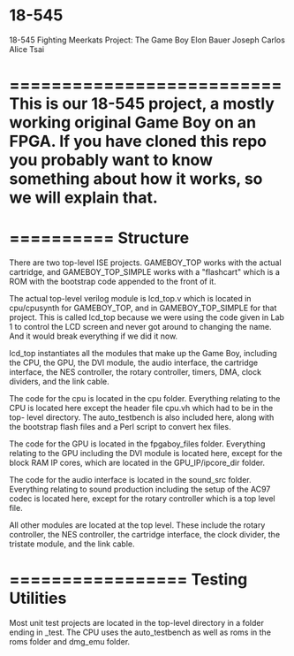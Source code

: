 18-545
======

18-545 Fighting Meerkats
Project: The Game Boy
Elon Bauer
Joseph Carlos
Alice Tsai


==========================
This is our 18-545 project, a mostly working original Game Boy on an FPGA.
If you have cloned this repo you probably want to know something about how it works, so we will explain that.
==========================

==========
Structure
==========
There are two top-level ISE projects. GAMEBOY_TOP works with the actual 
cartridge, and GAMEBOY_TOP_SIMPLE works with a "flashcart" which is a ROM with
the bootstrap code appended to the front of it.

The actual top-level verilog module is lcd_top.v which is located in 
cpu/cpusynth for GAMEBOY_TOP, and in GAMEBOY_TOP_SIMPLE for that project. 
This is called lcd_top because we were using the code given in Lab 1 to 
control the LCD screen and never got around to changing the name. And it 
would break everything if we did it now.

lcd_top instantiates all the modules that make up the Game Boy, including
the CPU, the GPU, the DVI module, the audio interface, the cartridge interface,
the NES controller, the rotary controller, timers, DMA, clock dividers,
and the link cable.

The code for the cpu is located in the cpu folder. Everything relating to the
CPU is located here except the header file cpu.vh which had to be in the top-
level directory. The auto_testbench is also included here, along with the 
bootstrap flash files and a Perl script to convert hex files.

The code for the GPU is located in the fpgaboy_files folder. Everything
relating to the GPU including the DVI module is located here, except for the
block RAM IP cores, which are located in the GPU_IP/ipcore_dir folder.

The code for the audio interface is located in the sound_src folder. Everything
relating to sound production including the setup of the AC97 codec is located
here, except for the rotary controller which is a top level file.

All other modules are located at the top level. These include the rotary
controller, the NES controller, the cartridge interface, the clock divider,
the tristate module, and the link cable.


=================
Testing Utilities
=================
Most unit test projects are located in the top-level directory in a folder 
ending in _test. The CPU uses the auto_testbench as well as roms in the roms
folder and dmg_emu folder.